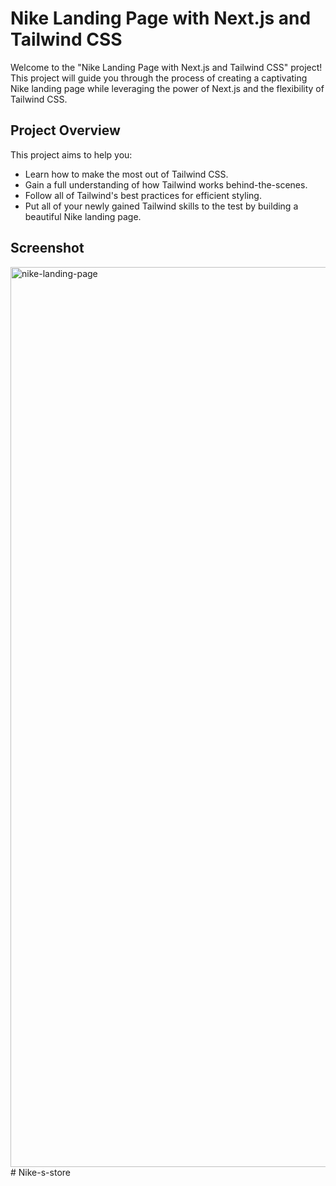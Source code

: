 # Nike Landing Page with Next.js and Tailwind CSS

Welcome to the "Nike Landing Page with Next.js and Tailwind CSS" project! This project will guide you through the process of creating a captivating Nike landing page while leveraging the power of Next.js and the flexibility of Tailwind CSS.

## Project Overview

This project aims to help you:

- Learn how to make the most out of Tailwind CSS.
- Gain a full understanding of how Tailwind works behind-the-scenes.
- Follow all of Tailwind's best practices for efficient styling.
- Put all of your newly gained Tailwind skills to the test by building a beautiful Nike landing page.

## Screenshot

<img width="1440" alt="nike-landing-page" src="https://github.com/prakash-s-2210/nike-landing-page/assets/94909544/429b931c-a2de-4ddc-a0c6-0f6735ef181c">
# Nike-s-store
